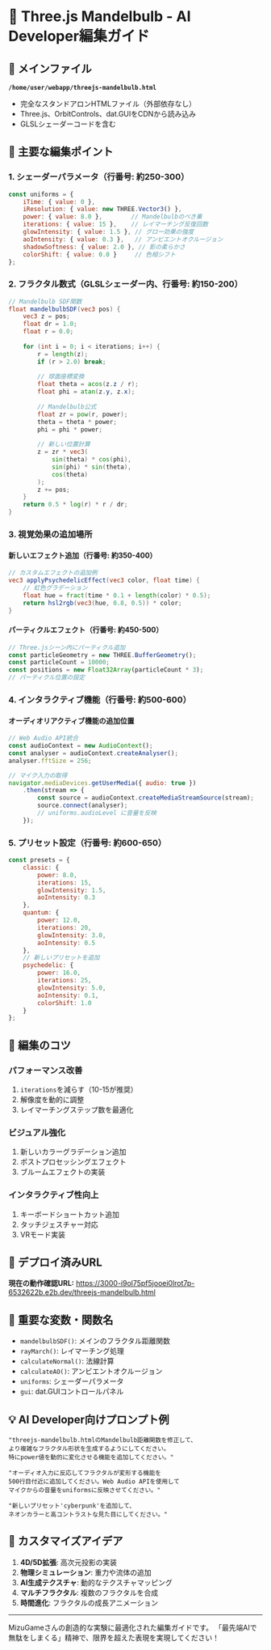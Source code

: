 # 🌌 Three.js Mandelbulb - AI Developer編集ガイド

## 📁 メインファイル
**`/home/user/webapp/threejs-mandelbulb.html`**
- 完全なスタンドアロンHTMLファイル（外部依存なし）
- Three.js、OrbitControls、dat.GUIをCDNから読み込み
- GLSLシェーダーコードを含む

## 🎨 主要な編集ポイント

### 1. **シェーダーパラメータ（行番号: 約250-300）**
```javascript
const uniforms = {
    iTime: { value: 0 },
    iResolution: { value: new THREE.Vector3() },
    power: { value: 8.0 },        // Mandelbulbのべき乗
    iterations: { value: 15 },    // レイマーチング反復回数
    glowIntensity: { value: 1.5 }, // グロー効果の強度
    aoIntensity: { value: 0.3 },   // アンビエントオクルージョン
    shadowSoftness: { value: 2.0 }, // 影の柔らかさ
    colorShift: { value: 0.0 }     // 色相シフト
};
```

### 2. **フラクタル数式（GLSLシェーダー内、行番号: 約150-200）**
```glsl
// Mandelbulb SDF関数
float mandelbulbSDF(vec3 pos) {
    vec3 z = pos;
    float dr = 1.0;
    float r = 0.0;
    
    for (int i = 0; i < iterations; i++) {
        r = length(z);
        if (r > 2.0) break;
        
        // 球面座標変換
        float theta = acos(z.z / r);
        float phi = atan(z.y, z.x);
        
        // Mandelbulb公式
        float zr = pow(r, power);
        theta = theta * power;
        phi = phi * power;
        
        // 新しい位置計算
        z = zr * vec3(
            sin(theta) * cos(phi),
            sin(phi) * sin(theta),
            cos(theta)
        );
        z += pos;
    }
    return 0.5 * log(r) * r / dr;
}
```

### 3. **視覚効果の追加場所**

#### **新しいエフェクト追加（行番号: 約350-400）**
```glsl
// カスタムエフェクトの追加例
vec3 applyPsychedelicEffect(vec3 color, float time) {
    // 虹色グラデーション
    float hue = fract(time * 0.1 + length(color) * 0.5);
    return hsl2rgb(vec3(hue, 0.8, 0.5)) * color;
}
```

#### **パーティクルエフェクト（行番号: 約450-500）**
```javascript
// Three.jsシーン内にパーティクル追加
const particleGeometry = new THREE.BufferGeometry();
const particleCount = 10000;
const positions = new Float32Array(particleCount * 3);
// パーティクル位置の設定
```

### 4. **インタラクティブ機能（行番号: 約500-600）**

#### **オーディオリアクティブ機能の追加位置**
```javascript
// Web Audio API統合
const audioContext = new AudioContext();
const analyser = audioContext.createAnalyser();
analyser.fftSize = 256;

// マイク入力の取得
navigator.mediaDevices.getUserMedia({ audio: true })
    .then(stream => {
        const source = audioContext.createMediaStreamSource(stream);
        source.connect(analyser);
        // uniforms.audioLevel に音量を反映
    });
```

### 5. **プリセット設定（行番号: 約600-650）**
```javascript
const presets = {
    classic: {
        power: 8.0,
        iterations: 15,
        glowIntensity: 1.5,
        aoIntensity: 0.3
    },
    quantum: {
        power: 12.0,
        iterations: 20,
        glowIntensity: 3.0,
        aoIntensity: 0.5
    },
    // 新しいプリセットを追加
    psychedelic: {
        power: 16.0,
        iterations: 25,
        glowIntensity: 5.0,
        aoIntensity: 0.1,
        colorShift: 1.0
    }
};
```

## 🔧 編集のコツ

### **パフォーマンス改善**
1. `iterations`を減らす（10-15が推奨）
2. 解像度を動的に調整
3. レイマーチングステップ数を最適化

### **ビジュアル強化**
1. 新しいカラーグラデーション追加
2. ポストプロセッシングエフェクト
3. ブルームエフェクトの実装

### **インタラクティブ性向上**
1. キーボードショートカット追加
2. タッチジェスチャー対応
3. VRモード実装

## 🚀 デプロイ済みURL
**現在の動作確認URL:**
https://3000-i9ol75pf5jooei0lrot7p-6532622b.e2b.dev/threejs-mandelbulb.html

## 📝 重要な変数・関数名

- `mandelbulbSDF()`: メインのフラクタル距離関数
- `rayMarch()`: レイマーチング処理
- `calculateNormal()`: 法線計算
- `calculateAO()`: アンビエントオクルージョン
- `uniforms`: シェーダーパラメータ
- `gui`: dat.GUIコントロールパネル

## 💡 AI Developer向けプロンプト例

```
"threejs-mandelbulb.htmlのMandelbulb距離関数を修正して、
より複雑なフラクタル形状を生成するようにしてください。
特にpower値を動的に変化させる機能を追加してください。"
```

```
"オーディオ入力に反応してフラクタルが変形する機能を
500行目付近に追加してください。Web Audio APIを使用して
マイクからの音量をuniformsに反映させてください。"
```

```
"新しいプリセット'cyberpunk'を追加して、
ネオンカラーと高コントラストな見た目にしてください。"
```

## 🎨 カスタマイズアイデア

1. **4D/5D拡張**: 高次元投影の実装
2. **物理シミュレーション**: 重力や流体の追加
3. **AI生成テクスチャ**: 動的なテクスチャマッピング
4. **マルチフラクタル**: 複数のフラクタルを合成
5. **時間進化**: フラクタルの成長アニメーション

---

MizuGameさんの創造的な実験に最適化された編集ガイドです。
「最先端AIで無駄をしまくる」精神で、限界を超えた表現を実現してください！